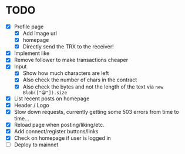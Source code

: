 
# TODO
- [x] Profile page
  - [x] Add image url
  - [x] homepage
  - [x] Directly send the TRX to the receiver!
- [x] Implement like
- [x] Remove follower to make transactions cheaper
- [x] Input
  - [x] Show how much characters are left
  - [x] Also check the number of chars in the contract
  - [x] Also check the bytes and not the length of the text via `new Blob(["😀"]).size`
- [x] List recent posts on homepage
- [x] Header / Logo
- [x] Slow down requests, currently getting some 503 errors from time to time...
- [x] Reload page when posting/liking/etc.
- [x] Add connect/register buttons/links
- [x] Check on homepage if user is logged in
- [ ] Deploy to mainnet